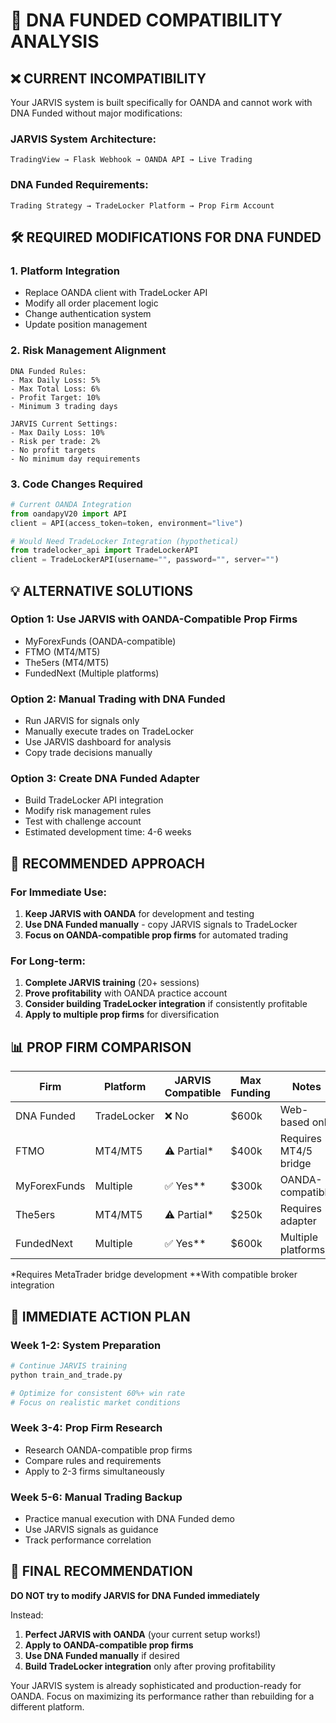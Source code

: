 # 🧬 DNA FUNDED COMPATIBILITY ANALYSIS

## ❌ CURRENT INCOMPATIBILITY

Your JARVIS system is built specifically for OANDA and cannot work with DNA Funded without major modifications:

### JARVIS System Architecture:
```
TradingView → Flask Webhook → OANDA API → Live Trading
```

### DNA Funded Requirements:
```
Trading Strategy → TradeLocker Platform → Prop Firm Account
```

## 🛠️ REQUIRED MODIFICATIONS FOR DNA FUNDED

### 1. Platform Integration
- Replace OANDA client with TradeLocker API
- Modify all order placement logic
- Change authentication system
- Update position management

### 2. Risk Management Alignment
```
DNA Funded Rules:
- Max Daily Loss: 5%
- Max Total Loss: 6%
- Profit Target: 10%
- Minimum 3 trading days

JARVIS Current Settings:
- Max Daily Loss: 10%
- Risk per trade: 2%
- No profit targets
- No minimum day requirements
```

### 3. Code Changes Required
```python
# Current OANDA Integration
from oandapyV20 import API
client = API(access_token=token, environment="live")

# Would Need TradeLocker Integration (hypothetical)
from tradelocker_api import TradeLockerAPI
client = TradeLockerAPI(username="", password="", server="")
```

## 💡 ALTERNATIVE SOLUTIONS

### Option 1: Use JARVIS with OANDA-Compatible Prop Firms
- MyForexFunds (OANDA-compatible)
- FTMO (MT4/MT5)
- The5ers (MT4/MT5)
- FundedNext (Multiple platforms)

### Option 2: Manual Trading with DNA Funded
- Run JARVIS for signals only
- Manually execute trades on TradeLocker
- Use JARVIS dashboard for analysis
- Copy trade decisions manually

### Option 3: Create DNA Funded Adapter
- Build TradeLocker API integration
- Modify risk management rules
- Test with challenge account
- Estimated development time: 4-6 weeks

## 🎯 RECOMMENDED APPROACH

### For Immediate Use:
1. **Keep JARVIS with OANDA** for development and testing
2. **Use DNA Funded manually** - copy JARVIS signals to TradeLocker
3. **Focus on OANDA-compatible prop firms** for automated trading

### For Long-term:
1. **Complete JARVIS training** (20+ sessions)
2. **Prove profitability** with OANDA practice account
3. **Consider building TradeLocker integration** if consistently profitable
4. **Apply to multiple prop firms** for diversification

## 📊 PROP FIRM COMPARISON

| Firm | Platform | JARVIS Compatible | Max Funding | Notes |
|------|----------|-------------------|-------------|-------|
| DNA Funded | TradeLocker | ❌ No | $600k | Web-based only |
| FTMO | MT4/MT5 | ⚠️ Partial* | $400k | Requires MT4/5 bridge |
| MyForexFunds | Multiple | ✅ Yes** | $300k | OANDA-compatible |
| The5ers | MT4/MT5 | ⚠️ Partial* | $250k | Requires adapter |
| FundedNext | Multiple | ✅ Yes** | $600k | Multiple platforms |

*Requires MetaTrader bridge development
**With compatible broker integration

## 🚀 IMMEDIATE ACTION PLAN

### Week 1-2: System Preparation
```bash
# Continue JARVIS training
python train_and_trade.py

# Optimize for consistent 60%+ win rate
# Focus on realistic market conditions
```

### Week 3-4: Prop Firm Research
- Research OANDA-compatible prop firms
- Compare rules and requirements
- Apply to 2-3 firms simultaneously

### Week 5-6: Manual Trading Backup
- Practice manual execution with DNA Funded demo
- Use JARVIS signals as guidance
- Track performance correlation

## 🎯 FINAL RECOMMENDATION

**DO NOT try to modify JARVIS for DNA Funded immediately**

Instead:
1. **Perfect JARVIS with OANDA** (your current setup works!)
2. **Apply to OANDA-compatible prop firms**
3. **Use DNA Funded manually** if desired
4. **Build TradeLocker integration** only after proving profitability

Your JARVIS system is already sophisticated and production-ready for OANDA. Focus on maximizing its performance rather than rebuilding for a different platform.
